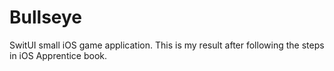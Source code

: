 # Bullseye
SwitUI small iOS game application. This is my result after following the steps in iOS Apprentice book.
